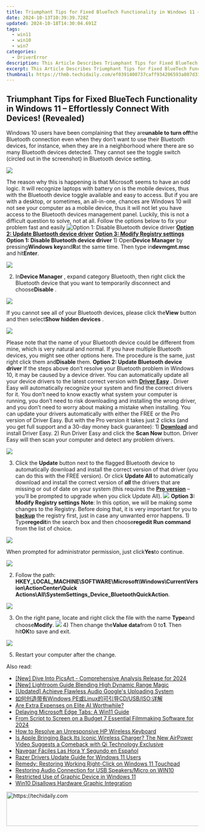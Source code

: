 ```yaml
---
title: Triumphant Tips for Fixed BlueTech Functionality in Windows 11 – Effortlessly Connect With Devices! (Revealed)
date: 2024-10-13T10:39:39.728Z
updated: 2024-10-18T14:30:04.691Z
tags:
  - win11
  - win10
  - win7
categories:
  - DriverError
description: This Article Describes Triumphant Tips for Fixed BlueTech Functionality in Windows 11 – Effortlessly Connect With Devices! (Revealed)
excerpt: This Article Describes Triumphant Tips for Fixed BlueTech Functionality in Windows 11 – Effortlessly Connect With Devices! (Revealed)
thumbnail: https://thmb.techidaily.com/ef0391400737caff934206593a807d314ef3298f397300aa8b766972af1af321.jpg
---
```


## Triumphant Tips for Fixed BlueTech Functionality in Windows 11 – Effortlessly Connect With Devices! (Revealed)

Windows 10 users have been complaining that they are**unable to turn off**the Bluetooth connection even when they don’t want to use their Bluetooth devices, for instance, when they are in a neighborhood where there are so many Bluetooth devices detected. They cannot see the toggle switch (circled out in the screenshot) in Bluetooth device setting.

![](https://images.drivereasy.com/wp-content/uploads/2016/11/manage-bluetooth-devices.jpg)

The reason why this is happening is that Microsoft seems to have an odd logic. It will recognize laptops with battery on is the mobile devices, thus with the Bluetooth device toggle available and easy to access. But if you are with a desktop, or sometimes, an all-in-one, chances are Windows 10 will not see your computer as a mobile device, thus it will not let you have access to the Bluetooth devices management panel. Luckily, this is not a difficult question to solve, not at all. Follow the options below to fix your problem fast and easily ![**Option 1: Disable Bluetooth device driver**](https://boody-eco-wear.pxf.io/qyo4oo) [**Option 2: Update Bluetooth device driver**](https://propmoneyinc.pxf.io/q4jzdy) [**Option 3: Modify Registry settings**](https://united.elfm.net/zqobdx)   **Option 1: Disable Bluetooth device driver** 1) Open**Device Manager** by pressing**Windows key**and**R**at the same time. Then type in**devmgmt.msc** and hit**Enter**.

![](https://images.drivereasy.com/wp-content/uploads/2016/11/devmgmt-msc.png)

 2) In**Device Manager** , expand category Bluetooth, then right click the Bluetooth device that you want to temporarily disconnect and choose**Disable** .

![](https://images.drivereasy.com/wp-content/uploads/2016/11/disable-bluetooth-device-manager.jpg)

 If you cannot see all of your Bluetooth devices, please click the**View** button and then select**Show hidden devices** .

![](https://images.drivereasy.com/wp-content/uploads/2016/11/show-hidden-devices.png)

 Please note that the name of your Bluetooth device could be different from mine, which is very natural and normal. If you have multiple Bluetooth devices, you might see other options here. The procedure is the same, just right click them and**Disable** them.   **Option 2: Update Bluetooth device driver** If the steps above don’t resolve your Bluetooth problem in Windows 10, it may be caused by a device driver.  You can automatically update all your device drivers to the latest correct version with **[Driver Easy](https://tools.techidaily.com/drivereasy/download/)**  .  Driver Easy will automatically recognize your system and find the correct drivers for it. You don’t need to know exactly what system your computer is running, you don’t need to risk downloading and installing the wrong driver, and you don’t need to worry about making a mistake when installing. You can update your drivers automatically with either the FREE or the Pro version of Driver Easy. But with the Pro version it takes just 2 clicks (and you get full support and a 30-day money back guarantee): 1) **[Download](https://tools.techidaily.com/drivereasy/download/)**  and install Driver Easy. 2) Run Driver Easy and click the **Scan Now**  button. Driver Easy will then scan your computer and detect any problem drivers.

![](https://images.drivereasy.com/wp-content/uploads/2017/06/img_594b60655cf90.png)

3) Click the **Update** button next to the flagged Bluetooth device to automatically download and install the correct version of that driver (you can do this with the FREE version). Or click **Update All** to automatically download and install the correct version of **_all_**  the drivers that are missing or out of date on your system (this requires the [**Pro version**](https://tools.techidaily.com/drivereasy/download/)  – you’ll be prompted to upgrade when you click Update All). ![](https://images.drivereasy.com/wp-content/uploads/2017/04/img_58e613efeb2c3.jpg)   **Option 3: Modify Registry settings** **Note**: In this option, we will be making some changes to the Registry. Before doing that, it is very important for you to [**backup**](https://tools.techidaily.com/drivereasy/download/) the registry first, just in case any unwanted error happens. 1) Type**regedit**in the search box and then choose**regedit Run command** from the list of choice.

![](https://images.drivereasy.com/wp-content/uploads/2016/11/regedit-run-command.png)

When prompted for administrator permission, just click**Yes**to continue.

![](https://images.drivereasy.com/wp-content/uploads/2016/11/uac.png)

2) Follow the path:   **HKEY\_LOCAL\_MACHINE\\SOFTWARE\\Microsoft\\Windows\\CurrentVersion\\ActionCenter\\Quick Actions\\All\\SystemSettings\_Device\_BluetoothQuickAction**.

![](https://images.drivereasy.com/wp-content/uploads/2016/11/hkey_local_machinesoftwaremicrosoftwindowscurrentversionactioncenterquick-actionsallsystemsettings_device_bluetoothquickaction.png)

3) On the right pane, locate and right click the file with the name **Type**and choose**Modify**. ![](https://images.drivereasy.com/wp-content/uploads/2016/11/modify-value.png) 4) Then change the**Value data**from 0 to**1**. Then hit**OK**to save and exit.

![](https://images.drivereasy.com/wp-content/uploads/2016/11/value-data.png)

5) Restart your computer after the change.

<ins class="adsbygoogle"
     style="display:block"
     data-ad-format="autorelaxed"
     data-ad-client="ca-pub-7571918770474297"
     data-ad-slot="1223367746"></ins>

<ins class="adsbygoogle"
     style="display:block"
     data-ad-client="ca-pub-7571918770474297"
     data-ad-slot="8358498916"
     data-ad-format="auto"
     data-full-width-responsive="true"></ins>

<span class="atpl-alsoreadstyle">Also read:</span>
<div><ul>
<li><a href="https://vp-tips.techidaily.com/new-dive-into-picsart-comprehensive-analysis-release-for-2024/"><u>[New] Dive Into PicsArt - Comprehensive Analysis Release for 2024</u></a></li>
<li><a href="https://extra-skills.techidaily.com/new-lightroom-guide-blending-high-dynamic-range-magic/"><u>[New] Lightroom Guide Blending High Dynamic Range Magic</u></a></li>
<li><a href="https://extra-tips.techidaily.com/updated-achieve-flawless-audio-googles-uploading-system/"><u>[Updated] Achieve Flawless Audio Google's Uploading System</u></a></li>
<li><a href="https://fox-triigers.techidaily.com/windows-pelinuxcdusbiso/"><u>如何创造带有Windows PE或Linux的可引导CD/USB/ISO:详解</u></a></li>
<li><a href="https://tech-hub.techidaily.com/are-extra-expenses-on-elite-ai-worthwhile/"><u>Are Extra Expenses on Elite AI Worthwhile?</u></a></li>
<li><a href="https://win11.techidaily.com/delaying-microsoft-edge-tabs-a-win11-guide/"><u>Delaying Microsoft Edge Tabs: A Win11 Guide</u></a></li>
<li><a href="https://ai-vdieo-software.techidaily.com/from-script-to-screen-on-a-budget-7-essential-filmmaking-software-for-2024/"><u>From Script to Screen on a Budget 7 Essential Filmmaking Software for 2024</u></a></li>
<li><a href="https://driver-error.techidaily.com/how-to-resolve-an-unresponsive-hp-wireless-keyboard/"><u>How to Resolve an Unresponsive HP Wireless Keyboard</u></a></li>
<li><a href="https://tech-hub.techidaily.com/is-apple-bringing-back-its-iconic-wireless-charger-the-new-airpower-video-suggests-a-comeback-with-qi-technology-exclusive/"><u>Is Apple Bringing Back Its Iconic Wireless Charger? The New AirPower Video Suggests a Comeback with Qi Technology Exclusive</u></a></li>
<li><a href="https://mondly-stories.techidaily.com/navegar-faciles-las-hora-y-segundo-en-espanol/"><u>Navegar Fáciles Las Hora Y Segundo en Español</u></a></li>
<li><a href="https://driver-error.techidaily.com/razer-drivers-update-guide-for-windows-11-users/"><u>Razer Drivers Update Guide for Windows 11 Users</u></a></li>
<li><a href="https://driver-error.techidaily.com/remedy-restoring-working-right-click-on-windows-11-touchpad/"><u>Remedy: Restoring Working Right-Click on Windows 11 Touchpad</u></a></li>
<li><a href="https://driver-error.techidaily.com/restoring-audio-connection-for-usb-speakersmicro-on-win10/"><u>Restoring Audio Connection for USB Speakers/Micro on WIN10</u></a></li>
<li><a href="https://driver-error.techidaily.com/restricted-use-of-graphic-device-in-windows-11/"><u>Restricted Use of Graphic Device in Windows 11</u></a></li>
<li><a href="https://driver-error.techidaily.com/win10-disallows-hardware-graphic-integration/"><u>Win10 Disallows Hardware Graphic Integration</u></a></li>
</ul></div>

<!-- affiliate ads begin -->
<a href="https://appsumo.8odi.net/c/5597632/2144285/7443" target="_top" id="2144285">
  <img src="//a.impactradius-go.com/display-ad/7443-2144285" border="0" alt="https://techidaily.com" width="728" height="90"/>
</a>
<img height="0" width="0" src="https://appsumo.8odi.net/i/5597632/2144285/7443" style="position:absolute;visibility:hidden;" border="0" />
<!-- affiliate ads end -->

